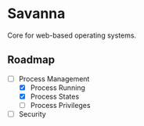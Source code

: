 # Savanna
Core for web-based operating systems.

## Roadmap
- [ ] Process Management
  - [x] Process Running
  - [x] Process States
  - [ ] Process Privileges
- [ ] Security
